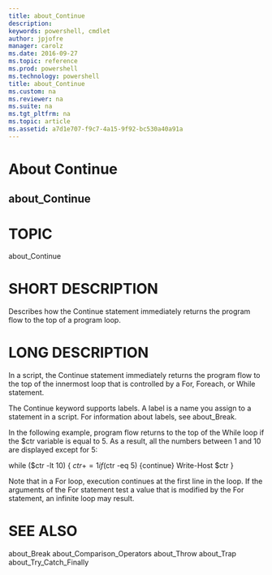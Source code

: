 ```yaml
---
title: about_Continue
description: 
keywords: powershell, cmdlet
author: jpjofre
manager: carolz
ms.date: 2016-09-27
ms.topic: reference
ms.prod: powershell
ms.technology: powershell
title: about_Continue
ms.custom: na
ms.reviewer: na
ms.suite: na
ms.tgt_pltfrm: na
ms.topic: article
ms.assetid: a7d1e707-f9c7-4a15-9f92-bc530a40a91a
---
```

# About Continue
## about_Continue
# TOPIC

about_Continue

# SHORT DESCRIPTION

Describes how the Continue statement immediately returns the program flow
to the top of a program loop.

# LONG DESCRIPTION

In a script, the Continue statement immediately returns the program flow
to the top of the innermost loop that is controlled by a For, Foreach, or
While statement.

The Continue keyword supports labels. A label is a name you assign to a
statement in a script. For information about labels, see about_Break.

In the following example, program flow returns to the top of the While loop
if the $ctr variable is equal to 5. As a result, all the numbers between 1
and 10 are displayed except for 5:

while ($ctr -lt 10)
{
$ctr +=1
if ($ctr -eq 5) {continue}
Write-Host $ctr
}

Note that in a For loop, execution continues at the first line in the
loop. If the arguments of the For statement test a value that is
modified by the For statement, an infinite loop may result.

# SEE ALSO

about_Break
about_Comparison_Operators
about_Throw
about_Trap
about_Try_Catch_Finally


